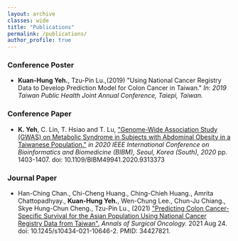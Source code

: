 ```yaml
---
layout: archive
classes: wide
title: "Publications"
permalink: /publications/
author_profile: true
---
```

### Conference Poster
* **Kuan-Hung Yeh.**, Tzu-Pin Lu.,(2019) "Using National Cancer Registry Data to Develop Prediction Model for Colon Cancer in Taiwan." *In: 2019 Taiwan Public Health Joint Annual Conference, Taiepi, Taiwan.*

### Conference Paper
* **K. Yeh**, C. Lin, T. Hsiao and T. Lu,  ["Genome-Wide Association Study (GWAS) on Metabolic Syndrome in Subjects with Abdominal Obesity in a Taiwanese Population."](https://www.computer.org/csdl/proceedings-article/bibm/2020/09313373/1qmghpCxV2E) *in 2020 IEEE International Conference on Bioinformatics and Biomedicine (BIBM), Seoul, Korea (South), 2020* pp. 1403-1407.
doi: 10.1109/BIBM49941.2020.9313373

### Journal Paper
* Han-Ching Chan., Chi-Cheng Huang., Ching-Chieh Huang., Amrita Chattopadhyay., **Kuan-Hung Yeh.**, Wen-Chung Lee., Chun-Ju Chiang., Skye Hung-Chun Cheng., Tzu-Pin Lu., (2021) ["Predicting Colon Cancer-Specific Survival for the Asian Population Using National Cancer Registry Data from Taiwan".](https://pubmed.ncbi.nlm.nih.gov/34427821/) *Annals of Surgical Oncology.*  2021 Aug 24. doi: 10.1245/s10434-021-10646-2. PMID: 34427821.
